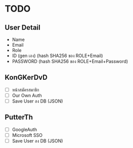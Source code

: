 # TODO

## User Detail

- Name
- Email
- Role
- ID (gen เอง) (hash SHA256 ของ ROLE+Email)
- PASSWORD (hash SHA256 ของ ROLE+Email+Password)

## KonGKerDvD

- [ ] หน้าสมัครสมาชิก
- [ ] Our Own Auth
- [ ] Save User ลง DB (JSON)

## PutterTh

- [ ] GoogleAuth
- [ ] Microsoft SSO
- [ ] Save User ลง DB (JSON)
